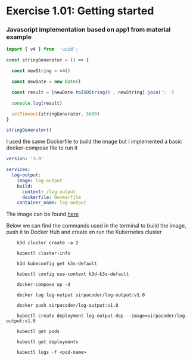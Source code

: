 # Exercise 1.01: Getting started

### Javascript implementation based on app1 from material example
```javascript
import { v4 } from  'uuid';

const stringGenerator = () => {

  const newString = v4()

  const newDate = new Date()

  const result = [newDate.toISOString() , newString].join(': ')

  console.log(result)

  setTimeout(stringGenerator, 5000)
}

stringGenerator()

```
I used the same Dockerfile to build the image but I implemented a basic docker-compose file to run it

```yaml
version: '3.9'

services:
  log-output:
    image: log-output
    build:
      context: /log-output
      dockerfile: Dockerfile
    container_name: log-output
```

The image can be found [here](https://hub.docker.com/r/sirpacoder/log-output/tags)

Below we can find the commands used in the terminal to build the image, push it to Docker Hub and create en run the Kubernetes cluster

```shell
    k3d cluster create -a 2
    
    kubectl cluster-info
    
    k3d kubeconfig get k3s-default
    
    kubectl config use-context k3d-k3s-default
```

```shell
    docker-compose up -d
    
    docker tag log-output sirpacoder/log-output:v1.0
    
    docker push sirpacoder/log-output:v1.0
```

```shell
    kubectl create deployment log-output-dep --image=sirpacoder/log-output:v1.0
    
    kubectl get pods
    
    kubectl get deployments
    
    kubectl logs -f <pod-name>
```
